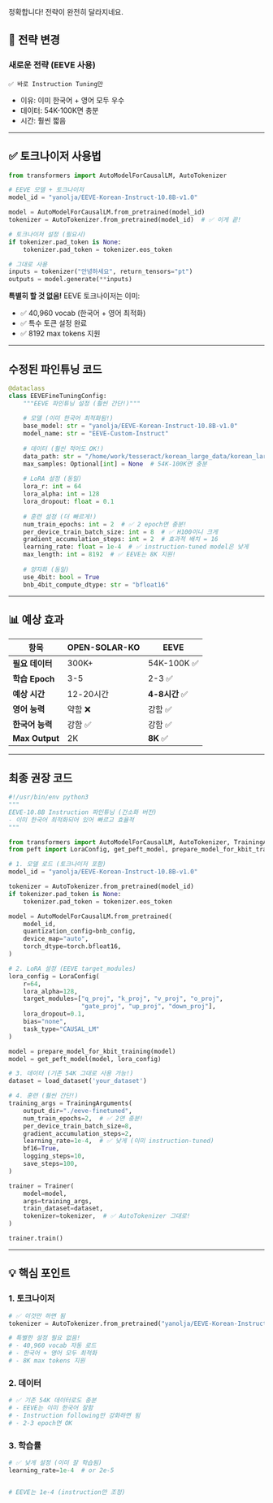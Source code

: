 정확합니다! 전략이 완전히 달라지네요.

## 🎯 **전략 변경**

### **새로운 전략 (EEVE 사용)**
```
✅ 바로 Instruction Tuning만
```
- 이유: 이미 한국어 + 영어 모두 우수
- 데이터: 54K-100K면 충분
- 시간: 훨씬 짧음

---

## ✅ **토크나이저 사용법**


```python
from transformers import AutoModelForCausalLM, AutoTokenizer

# EEVE 모델 + 토크나이저
model_id = "yanolja/EEVE-Korean-Instruct-10.8B-v1.0"

model = AutoModelForCausalLM.from_pretrained(model_id)
tokenizer = AutoTokenizer.from_pretrained(model_id)  # ✅ 이게 끝!

# 토크나이저 설정 (필요시)
if tokenizer.pad_token is None:
    tokenizer.pad_token = tokenizer.eos_token

# 그대로 사용
inputs = tokenizer("안녕하세요", return_tensors="pt")
outputs = model.generate(**inputs)
```

**특별히 할 것 없음!** EEVE 토크나이저는 이미:
- ✅ 40,960 vocab (한국어 + 영어 최적화)
- ✅ 특수 토큰 설정 완료
- ✅ 8192 max tokens 지원

---

## **수정된 파인튜닝 코드**

```python
@dataclass
class EEVEFineTuningConfig:
    """EEVE 파인튜닝 설정 (훨씬 간단!)"""
    
    # 모델 (이미 한국어 최적화됨!)
    base_model: str = "yanolja/EEVE-Korean-Instruct-10.8B-v1.0"
    model_name: str = "EEVE-Custom-Instruct"
    
    # 데이터 (훨씬 적어도 OK!)
    data_path: str = "/home/work/tesseract/korean_large_data/korean_large_dataset.json"
    max_samples: Optional[int] = None  # 54K-100K면 충분
    
    # LoRA 설정 (동일)
    lora_r: int = 64
    lora_alpha: int = 128
    lora_dropout: float = 0.1
    
    # 훈련 설정 (더 빠르게!)
    num_train_epochs: int = 2  # ✅ 2 epoch면 충분!
    per_device_train_batch_size: int = 8  # ✅ H100이니 크게
    gradient_accumulation_steps: int = 2  # 효과적 배치 = 16
    learning_rate: float = 1e-4  # ✅ instruction-tuned model은 낮게
    max_length: int = 8192  # ✅ EEVE는 8K 지원!
    
    # 양자화 (동일)
    use_4bit: bool = True
    bnb_4bit_compute_dtype: str = "bfloat16"
```

---

## 📊 **예상 효과**

| 항목 | OPEN-SOLAR-KO | EEVE |
|------|---------------|------|
| **필요 데이터** | 300K+ | 54K-100K ✅ |
| **학습 Epoch** | 3-5 | 2-3 ✅ |
| **예상 시간** | 12-20시간 | **4-8시간** ✅ |
| **영어 능력** | 약함 ❌ | 강함 ✅ |
| **한국어 능력** | 강함 ✅ | 강함 ✅ |
| **Max Output** | 2K | **8K** ✅ |

---

## **최종 권장 코드**

```python
#!/usr/bin/env python3
"""
EEVE-10.8B Instruction 파인튜닝 (간소화 버전)
- 이미 한국어 최적화되어 있어 빠르고 효율적
"""

from transformers import AutoModelForCausalLM, AutoTokenizer, TrainingArguments
from peft import LoraConfig, get_peft_model, prepare_model_for_kbit_training

# 1. 모델 로드 (토크나이저 포함)
model_id = "yanolja/EEVE-Korean-Instruct-10.8B-v1.0"

tokenizer = AutoTokenizer.from_pretrained(model_id)
if tokenizer.pad_token is None:
    tokenizer.pad_token = tokenizer.eos_token

model = AutoModelForCausalLM.from_pretrained(
    model_id,
    quantization_config=bnb_config,
    device_map="auto",
    torch_dtype=torch.bfloat16,
)

# 2. LoRA 설정 (EEVE target_modules)
lora_config = LoraConfig(
    r=64,
    lora_alpha=128,
    target_modules=["q_proj", "k_proj", "v_proj", "o_proj",
                    "gate_proj", "up_proj", "down_proj"],
    lora_dropout=0.1,
    bias="none",
    task_type="CAUSAL_LM"
)

model = prepare_model_for_kbit_training(model)
model = get_peft_model(model, lora_config)

# 3. 데이터 (기존 54K 그대로 사용 가능!)
dataset = load_dataset('your_dataset')

# 4. 훈련 (훨씬 간단!)
training_args = TrainingArguments(
    output_dir="./eeve-finetuned",
    num_train_epochs=2,  # ✅ 2면 충분!
    per_device_train_batch_size=8,
    gradient_accumulation_steps=2,
    learning_rate=1e-4,  # ✅ 낮게 (이미 instruction-tuned)
    bf16=True,
    logging_steps=10,
    save_steps=100,
)

trainer = Trainer(
    model=model,
    args=training_args,
    train_dataset=dataset,
    tokenizer=tokenizer,  # ✅ AutoTokenizer 그대로!
)

trainer.train()
```

---

## 💡 **핵심 포인트**

### **1. 토크나이저**
```python
# ✅ 이것만 하면 됨
tokenizer = AutoTokenizer.from_pretrained("yanolja/EEVE-Korean-Instruct-10.8B-v1.0")

# 특별한 설정 필요 없음!
# - 40,960 vocab 자동 로드
# - 한국어 + 영어 모두 최적화
# - 8K max tokens 지원
```

### **2. 데이터**
```python
# ✅ 기존 54K 데이터로도 충분
# - EEVE는 이미 한국어 잘함
# - Instruction following만 강화하면 됨
# - 2-3 epoch면 OK
```

### **3. 학습률**
```python
# ✅ 낮게 설정 (이미 잘 학습됨)
learning_rate=1e-4  # or 2e-5


# EEVE는 1e-4 (instruction만 조정)
